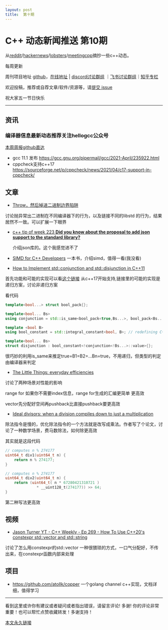```yaml
---
layout: post
title:  第十期
---
```


# C++ 动态新闻推送 第10期

从[reddit](https://www.reddit.com/r/cpp/)/[hackernews](https://news.ycombinator.com/)/[lobsters](https://lobste.rs/)/[meetingcpp](https://www.meetingcpp.com/blog/blogroll/)摘抄一些c++动态。

每周更新

周刊项目地址 [github](https://github.com/wanghenshui/cppweeklynews)，[在线地址](https://wanghenshui.github.io/cppweeklynews/) | [discord讨论群组](https://discord.gg/cZ9mXVPGx6) ｜[飞书讨论群组](https://applink.feishu.cn/TeeBWN1D)｜[知乎专栏](https://www.zhihu.com/column/jieyaren)

欢迎投稿，推荐或自荐文章/软件/资源等，请[提交 issue](https://github.com/wanghenshui/cppweeklynews/issues)

祝大家五一节日快乐

---

## 资讯

###  编译器信息最新动态推荐关注hellogcc公众号

[本周周报github直达](https://github.com/hellogcc/osdt-weekly/blob/master/weekly/2021-04-28.md)

- gcc 11.1 发布 https://gcc.gnu.org/pipermail/gcc/2021-April/235922.html
- cppcheck支持c++17 https://sourceforge.net/p/cppcheck/news/2021/04/c17-support-in-cppcheck/

## 文章

-   [Throw，然后掉进二进制边界陷阱](https://zhuanlan.zhihu.com/p/367772341)

讨论抛异常出二进制在不同编译器下的行为，以及链接不同的libstd 的行为，结果居然不一致。可以扩展一下眼界

- [c++ tip of week 223 **Did you know about the proposal to add json support to the standard library?** ](https://github.com/QuantlabFinancial/cpp_tip_of_the_week/blob/master/223.md)

  介绍json库的。这个我感觉进不了

- [SIMD for C++ Developers](http://const.me/articles/simd/simd.pdf) 一本书，介绍simd，值得一看(我没看)

-  [How to Implement std::conjunction and std::disjunction in C++11](https://www.fluentcpp.com/2021/04/30/how-to-implement-stdconjunction-and-stddisjunction-in-c11/)

首先功能和可能的实现可以看[这个链接](https://zh.cppreference.com/w/cpp/types/conjunction) 从c++17开始支持,链接里的可能的实现是递归方案，讨论非递归方案

看代码

```c++
template<bool...> struct bool_pack{};

template<bool... Bs>
using conjunction = std::is_same<bool_pack<true,Bs...>, bool_pack<Bs..., true>>;

template <bool B>
using bool_constant = std::integral_constant<bool, B>; // redefining C++17 bool_constant helper

template<bool... Bs>
struct disjunction : bool_constant<!conjunction<!Bs...>::value>{};
```

很巧妙的利用is_same来推定true=B1=B2=...Bn=true，不用递归，但类型的判定由编译器来判定

- [The Little Things: everyday efficiencies](https://codingnest.com/the-little-things-everyday-efficiencies/)

讨论了两种场景对性能的影响

range for 如果你不需要index信息，range for生成的汇编更简单 更高效

vector先分配好空间再pushback比直接pushback要更高效

- [Ideal divisors: when a division compiles down to just a multiplication](https://lemire.me/blog/2021/04/28/ideal-divisors-when-a-division-compiles-down-to-just-a-multiplication/)

除法指令是慢的，优化除法指令的一个方法就是改写成乘法。作者写了个论文，讨论了一种数学场景，费马数除法，如何除更高效

其实就是这段代码

```c++
// computes n % 274177
uint64_t div1(uint64_t n) {
    return n % 274177;
}

// computes n % 274177
uint64_t div2(uint64_t n) {
    return (uint64_t( n * 67280421310721 ) 
              * __uint128_t(274177)) >> 64;
}
```

第二种写法更高效



## 视频

- [Jason Turner YT - C++ Weekly - Ep 269 - How To Use C++20's constexpr std::vector and std::string](https://www.youtube.com/watch?v=cuFILbHp-RA)

讨论了怎么用constexpr的std::vector 一种很猥琐的方式，一口气分配好，不传出来，在constexpr函数内部来处理

## 项目

- https://github.com/atollk/copper 一个golang channel c++实现，文档详细，值得学习


---

看到这里或许你有建议或者疑问或者指出错误，请留言评论! 多谢!  你的评论非常重要！也可以帮忙点赞收藏转发！多谢支持！

[本文永久链接](https://wanghenshui.github.io/cppweeklynews/posts/010.html)
